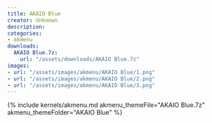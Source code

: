 ```yaml
---
title: AKAIO Blue
creator: Unknown
description: 
categories:
- akmenu
downloads:
  AKAIO Blue.7z:
    url: "/assets/downloads/AKAIO Blue.7z"
images:
- url: "/assets/images/akmenu/AKAIO Blue/1.png"
- url: "/assets/images/akmenu/AKAIO Blue/2.png"
- url: "/assets/images/akmenu/AKAIO Blue/3.png"
---
```


{% include kernels/akmenu.md akmenu_themeFile="AKAIO Blue.7z" akmenu_themeFolder="AKAIO Blue" %}
